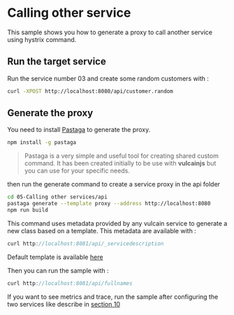 # Calling other service

This sample shows you how to generate a proxy to call another service using hystrix command.

## Run the target service

Run the service number 03 and create some random customers with :

```bash
curl -XPOST http://localhost:8080/api/customer.random
```

## Generate the proxy

You need to install [Pastaga](https://github.com/malain/pastaga) to generate the proxy.

```bash
npm install -g pastaga
```

> Pastaga is a very simple and useful tool for creating shared custom command. It has been created initially to be use with **vulcainjs** but you can use for your specific needs.

then run the generate command to create a service proxy in the api folder

```bash
cd 05-Calling other services/api
pastaga generate --template proxy --address http://localhost:8080
npm run build
```

This command uses metadata provided by any vulcain service to generate a new class based on a template. This metadata are available with :

```js
curl http://localhost:8081/api/_servicedescription
```

Default template is available [here](https://github.com/vulcainjs/vulcain-code-generation-templates/tree/master/generate/proxy)

Then you can run the sample with :

```js
curl http://localhost:8081/api/fullnames
```

If you want to see metrics and trace, run the sample after configuring the two services like describe in [section 10](../10-Instrumentations/README.md)
